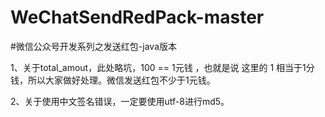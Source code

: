 # WeChatSendRedPack-master
#微信公众号开发系列之发送红包-java版本

1、关于total_amout，此处略坑，100 == 1元钱 ，也就是说 这里的 1 相当于1分钱，所以大家做好处理。微信发送红包不少于1元钱。

2、关于使用中文签名错误，一定要使用utf-8进行md5。
